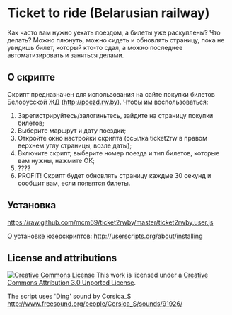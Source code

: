 # Ticket to ride (Belarusian railway)
Как часто вам нужно уехать поездом, а билеты уже раскуплены? Что делать? Можно плюнуть, можно сидеть и обновлять страницу, пока не увидишь билет, который кто-то сдал, а можно последнее автоматизировать и заняться делами.

## О скрипте
Скрипт предназначен для использования на сайте покупки билетов Белорусской ЖД (http://poezd.rw.by). Чтобы им воспользоваться:


1. Зарегистрируйтесь/залогиньтесь, зайдите на страницу покупки билетов;
2. Выберите маршрут и дату поездки;
3. Откройте окно настройки скрипта (ссылка ticket2rw в правом верхнем углу страницы, возле даты);
4. Включите скрипт, выберите номер поезда и тип билетов, которые вам нужны, нажмите ОК;
5. ????
6. PROFIT! Скрипт будет обновлять страницу каждые 30 секунд и сообщит вам, если появятся билеты.

## Установка
https://raw.github.com/mcm69/ticket2rwby/master/ticket2rwby.user.js

О установке юзерскриптов: http://userscripts.org/about/installing

## License and attributions
[![Creative Commons License](http://i.creativecommons.org/l/by/3.0/88x31.png)](http://creativecommons.org/licenses/by/3.0/deed.en_US)
This work is licensed under a [Creative Commons Attribution 3.0 Unported License](http://creativecommons.org/licenses/by/3.0/deed.en_US).

The script uses 'Ding' sound by Corsica_S http://www.freesound.org/people/Corsica_S/sounds/91926/